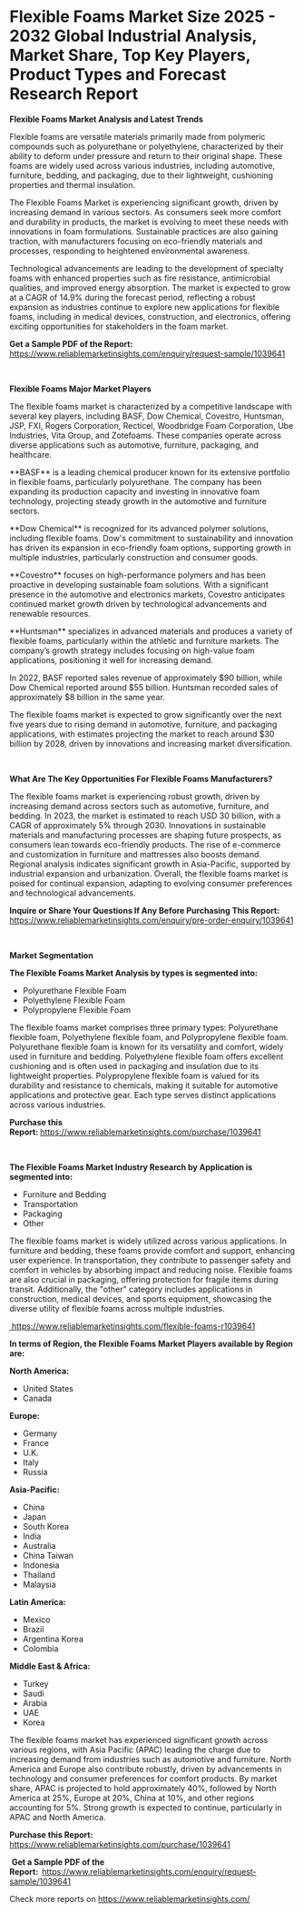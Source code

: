 <p><h1>Flexible Foams Market Size 2025 - 2032 Global Industrial Analysis, Market Share, Top Key Players, Product Types and Forecast Research Report</h1></p><p><strong>Flexible Foams Market Analysis and Latest Trends</strong></p>
<p><p>Flexible foams are versatile materials primarily made from polymeric compounds such as polyurethane or polyethylene, characterized by their ability to deform under pressure and return to their original shape. These foams are widely used across various industries, including automotive, furniture, bedding, and packaging, due to their lightweight, cushioning properties and thermal insulation.</p><p>The Flexible Foams Market is experiencing significant growth, driven by increasing demand in various sectors. As consumers seek more comfort and durability in products, the market is evolving to meet these needs with innovations in foam formulations. Sustainable practices are also gaining traction, with manufacturers focusing on eco-friendly materials and processes, responding to heightened environmental awareness.</p><p>Technological advancements are leading to the development of specialty foams with enhanced properties such as fire resistance, antimicrobial qualities, and improved energy absorption. The market is expected to grow at a CAGR of 14.9% during the forecast period, reflecting a robust expansion as industries continue to explore new applications for flexible foams, including in medical devices, construction, and electronics, offering exciting opportunities for stakeholders in the foam market.</p></p>
<p><strong>Get a Sample PDF of the Report:&nbsp;</strong> <a href="https://www.reliablemarketinsights.com/enquiry/request-sample/1039641?utm_campaign=1887&utm_medium=2&utm_source=Github&utm_content=ia&utm_term=30012025&utm_id=flexible-foams">https://www.reliablemarketinsights.com/enquiry/request-sample/1039641</a></p>
<p>&nbsp;</p>
<p><strong>Flexible Foams Major Market Players</strong></p>
<p><p>The flexible foams market is characterized by a competitive landscape with several key players, including BASF, Dow Chemical, Covestro, Huntsman, JSP, FXI, Rogers Corporation, Recticel, Woodbridge Foam Corporation, Ube Industries, Vita Group, and Zotefoams. These companies operate across diverse applications such as automotive, furniture, packaging, and healthcare.</p><p>**BASF** is a leading chemical producer known for its extensive portfolio in flexible foams, particularly polyurethane. The company has been expanding its production capacity and investing in innovative foam technology, projecting steady growth in the automotive and furniture sectors.</p><p>**Dow Chemical** is recognized for its advanced polymer solutions, including flexible foams. Dow's commitment to sustainability and innovation has driven its expansion in eco-friendly foam options, supporting growth in multiple industries, particularly construction and consumer goods.</p><p>**Covestro** focuses on high-performance polymers and has been proactive in developing sustainable foam solutions. With a significant presence in the automotive and electronics markets, Covestro anticipates continued market growth driven by technological advancements and renewable resources.</p><p>**Huntsman** specializes in advanced materials and produces a variety of flexible foams, particularly within the athletic and furniture markets. The company’s growth strategy includes focusing on high-value foam applications, positioning it well for increasing demand.</p><p>In 2022, BASF reported sales revenue of approximately $90 billion, while Dow Chemical reported around $55 billion. Huntsman recorded sales of approximately $8 billion in the same year. </p><p>The flexible foams market is expected to grow significantly over the next five years due to rising demand in automotive, furniture, and packaging applications, with estimates projecting the market to reach around $30 billion by 2028, driven by innovations and increasing market diversification.</p></p>
<p>&nbsp;</p>
<p><strong>What Are The Key Opportunities For Flexible Foams Manufacturers?</strong></p>
<p><p>The flexible foams market is experiencing robust growth, driven by increasing demand across sectors such as automotive, furniture, and bedding. In 2023, the market is estimated to reach USD 30 billion, with a CAGR of approximately 5% through 2030. Innovations in sustainable materials and manufacturing processes are shaping future prospects, as consumers lean towards eco-friendly products. The rise of e-commerce and customization in furniture and mattresses also boosts demand. Regional analysis indicates significant growth in Asia-Pacific, supported by industrial expansion and urbanization. Overall, the flexible foams market is poised for continual expansion, adapting to evolving consumer preferences and technological advancements.</p></p>
<p><strong>Inquire or Share Your Questions If Any Before Purchasing This Report:</strong> <a href="https://www.reliablemarketinsights.com/enquiry/pre-order-enquiry/1039641?utm_campaign=1887&utm_medium=2&utm_source=Github&utm_content=ia&utm_term=30012025&utm_id=flexible-foams">https://www.reliablemarketinsights.com/enquiry/pre-order-enquiry/1039641</a></p>
<p>&nbsp;</p>
<p><strong>Market Segmentation</strong></p>
<p><strong>The Flexible Foams Market Analysis by types is segmented into:</strong></p>
<p><ul><li>Polyurethane Flexible Foam</li><li>Polyethylene Flexible Foam</li><li>Polypropylene Flexible Foam</li></ul></p>
<p><p>The flexible foams market comprises three primary types: Polyurethane flexible foam, Polyethylene flexible foam, and Polypropylene flexible foam. Polyurethane flexible foam is known for its versatility and comfort, widely used in furniture and bedding. Polyethylene flexible foam offers excellent cushioning and is often used in packaging and insulation due to its lightweight properties. Polypropylene flexible foam is valued for its durability and resistance to chemicals, making it suitable for automotive applications and protective gear. Each type serves distinct applications across various industries.</p></p>
<p><strong>Purchase this Report:&nbsp;</strong><a href="https://www.reliablemarketinsights.com/purchase/1039641?utm_campaign=1887&utm_medium=2&utm_source=Github&utm_content=ia&utm_term=30012025&utm_id=flexible-foams">https://www.reliablemarketinsights.com/purchase/1039641</a></p>
<p>&nbsp;</p>
<p><strong>The Flexible Foams Market Industry Research by Application is segmented into:</strong></p>
<p><ul><li>Furniture and Bedding</li><li>Transportation</li><li>Packaging</li><li>Other</li></ul></p>
<p><p>The flexible foams market is widely utilized across various applications. In furniture and bedding, these foams provide comfort and support, enhancing user experience. In transportation, they contribute to passenger safety and comfort in vehicles by absorbing impact and reducing noise. Flexible foams are also crucial in packaging, offering protection for fragile items during transit. Additionally, the "other" category includes applications in construction, medical devices, and sports equipment, showcasing the diverse utility of flexible foams across multiple industries.</p></p>
<p><a href="https://www.reliablemarketinsights.com/flexible-foams-r1039641?utm_campaign=1887&utm_medium=2&utm_source=Github&utm_content=ia&utm_term=30012025&utm_id=flexible-foams">&nbsp;https://www.reliablemarketinsights.com/flexible-foams-r1039641</a></p>
<p><strong>In terms of Region, the Flexible Foams Market Players available by Region are:</strong></p>
<p>
    <p> <strong> North America: </strong>
        <ul>
            <li>United States</li>
            <li>Canada</li>
        </ul>
        </p> 
    <p> <strong> Europe: </strong>
        <ul>
            <li>Germany</li>
            <li>France</li>
            <li>U.K.</li>
            <li>Italy</li>
            <li>Russia</li>
        </ul>
        </p> 
    <p> <strong> Asia-Pacific: </strong>
        <ul>
            <li>China</li>
            <li>Japan</li>
            <li>South Korea</li>
            <li>India</li>
            <li>Australia</li>
            <li>China Taiwan</li>
            <li>Indonesia</li>
            <li>Thailand</li>
            <li>Malaysia</li>
        </ul>
        </p> 
    <p> <strong> Latin America: </strong>
        <ul>
            <li>Mexico</li>
            <li>Brazil</li>
            <li>Argentina Korea</li>
            <li>Colombia</li>
        </ul>
        </p> 
    <p> <strong> Middle East & Africa: </strong>
        <ul>
            <li>Turkey</li>
            <li>Saudi</li>
            <li>Arabia</li>
            <li>UAE</li>
            <li>Korea</li>
        </ul>
    </p>
    </p>
<p><p>The flexible foams market has experienced significant growth across various regions, with Asia Pacific (APAC) leading the charge due to increasing demand from industries such as automotive and furniture. North America and Europe also contribute robustly, driven by advancements in technology and consumer preferences for comfort products. By market share, APAC is projected to hold approximately 40%, followed by North America at 25%, Europe at 20%, China at 10%, and other regions accounting for 5%. Strong growth is expected to continue, particularly in APAC and North America.</p></p>
<p><strong>Purchase this Report: </strong><a href="https://www.reliablemarketinsights.com/purchase/1039641?utm_campaign=1887&utm_medium=2&utm_source=Github&utm_content=ia&utm_term=30012025&utm_id=flexible-foams">https://www.reliablemarketinsights.com/purchase/1039641</a></p>
<p>&nbsp;<strong>Get a Sample PDF of the Report:&nbsp;&nbsp;</strong><a href="https://www.reliablemarketinsights.com/enquiry/request-sample/1039641?utm_campaign=1887&utm_medium=2&utm_source=Github&utm_content=ia&utm_term=30012025&utm_id=flexible-foams">https://www.reliablemarketinsights.com/enquiry/request-sample/1039641</a></p>
<p><strong></strong></p>
<p>Check more reports on <a href="https://www.reliablemarketinsights.com/?utm_campaign=1887&utm_medium=2&utm_source=Github&utm_content=ia&utm_term=30012025&utm_id=flexible-foams">https://www.reliablemarketinsights.com/</a></p>